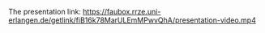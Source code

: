 The presentation link: https://faubox.rrze.uni-erlangen.de/getlink/fiB16k78MarULEmMPwvQhA/presentation-video.mp4